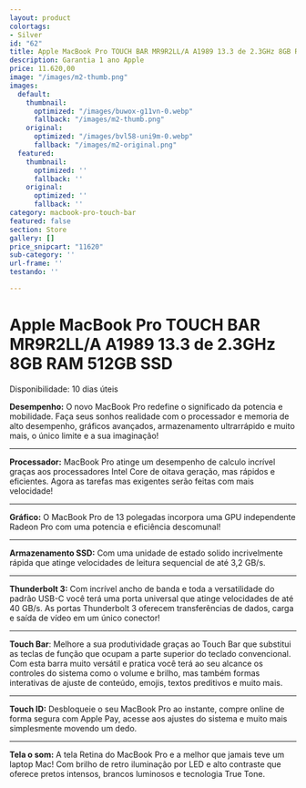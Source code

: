 ```yaml
---
layout: product
colortags:
- Silver
id: "62"
title: Apple MacBook Pro TOUCH BAR MR9R2LL/A A1989 13.3 de 2.3GHz 8GB RAM 512GB SSD
description: Garantia 1 ano Apple
price: 11.620,00
image: "/images/m2-thumb.png"
images:
  default:
    thumbnail:
      optimized: "/images/buwox-g11vn-0.webp"
      fallback: "/images/m2-thumb.png"
    original:
      optimized: "/images/bvl58-uni9m-0.webp"
      fallback: "/images/m2-original.png"
  featured:
    thumbnail:
      optimized: ''
      fallback: ''
    original:
      optimized: ''
      fallback: ''
category: macbook-pro-touch-bar
featured: false
section: Store
gallery: []
price_snipcart: "11620"
sub-category: ''
url-frame: ''
testando: ''

---
```

# Apple MacBook Pro TOUCH BAR MR9R2LL/A A1989 13.3 de 2.3GHz 8GB RAM 512GB SSD

Disponibilidade: 10 dias úteis

**Desempenho:** O novo MacBook Pro redefine o significado da potencia e mobilidade. Faça seus sonhos realidade com o processador e memoria de alto desempenho, gráficos avançados, armazenamento ultrarrápido e muito mais, o único limite e a sua imaginação!

***

**Processador:** MacBook Pro atinge um desempenho de calculo incrível graças aos processadores Intel Core de oitava geração, mas rápidos e eficientes. Agora as tarefas mas exigentes serão feitas com mais velocidade!

***

**Gráfico:** O MacBook Pro de 13 polegadas incorpora uma GPU independente Radeon Pro com uma potencia e eficiência descomunal!

***

**Armazenamento SSD:** Com uma unidade de estado solido incrivelmente rápida que atinge velocidades de leitura sequencial de até 3,2 GB/s.

***

**Thunderbolt 3:** Com incrível ancho de banda e toda a versatilidade do padrão USB-C você terá uma porta universal que atinge velocidades de até 40 GB/s. As portas Thunderbolt 3 oferecem transferências de dados, carga e saída de vídeo em um único conector!

***

**Touch Bar**: Melhore a sua produtividade graças ao Touch Bar que substitui as teclas de função que ocupam a parte superior do teclado convencional. Com esta barra muito versátil e pratica você terá ao seu alcance os controles do sistema como o volume e brilho, mas também formas interativas de ajuste de conteúdo, emojis, textos preditivos e muito mais.

***

**Touch ID:** Desbloqueie o seu MacBook Pro ao instante, compre online de forma segura com Apple Pay, acesse aos ajustes do sistema e muito mais simplesmente movendo um dedo.

***

**Tela o som:** A tela Retina do MacBook Pro e a melhor que jamais teve um laptop Mac! Com brilho de retro iluminação por LED e alto contraste que oferece pretos intensos, brancos luminosos e tecnologia True Tone.